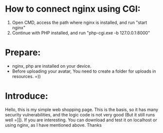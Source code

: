 # How to connect nginx using CGI:

1. Open CMD, access the path where nginx is installed, and run "start nginx"
2. Continue with PHP installed, and run "php-cgi.exe -b 127.0.0.1:8000"

# Prepare:
- nginx, php are installed on your device.
- Before uploading your avatar, You need to create a folder for uploads in resources. =))

# Introduce:
Hello, this is my simple web shopping page. This is the basis, so it has many security vulnerabilities, and the logic code is not very good (But it still runs well =]]).
If you are interesting. You can download and test it on localhost or using nginx, as I have mentioned above. Thanks
